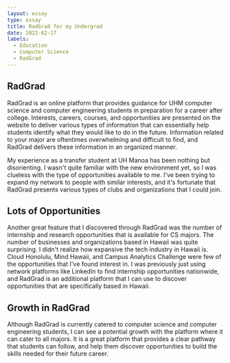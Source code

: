 ```yaml
---
layout: essay
type: essay
title: RadGrad for my Undergrad
date: 2022-02-17
labels:
  - Education
  - Computer Science
  - RadGrad
---
```


## RadGrad

RadGrad is an online platform that provides guidance for UHM computer science and computer engineering students in preparation for a career after college. Interests, careers, courses, and opportunities are presented on the website to deliver various types of information that can essentially help students identify what they would like to do in the future. Information related to your major are oftentimes overwhelming and difficult to find, and RadGrad delivers these information in an organized manner.

My experience as a transfer student at UH Manoa has been nothing but disorienting. I wasn't quite familiar with the new environment yet, so I was clueless with the type of opportunities available to me. I've been trying to expand my network to people with similar interests, and it's fortunate that RadGrad presents various types of clubs and organizations that I could join.

## Lots of Opportunities

Another great feature that I discovered through RadGrad was the number of internship and research opportunities that is available for CS majors. The number of businesses and organizations based in Hawaii was quite surprising. I didn't realize how expansive the tech industry in Hawaii is. Cloud Honolulu, Mind Hawaii, and Campus Analytics Challenge were few of the opportunities that I've found interest in. I was previously just using network platforms like LinkedIn to find internship opportunities nationwide, and RadGrad is an additional platform that I can use to discover opportunities that are specifically based in Hawaii.

## Growth in RadGrad

Although RadGrad is currently catered to computer science and computer engineering students, I can see a potential growth with the platform where it can cater to all majors. It is a great platform that provides a clear pathway that students can follow, and help them discover opportunities to build the skills needed for their future career.
